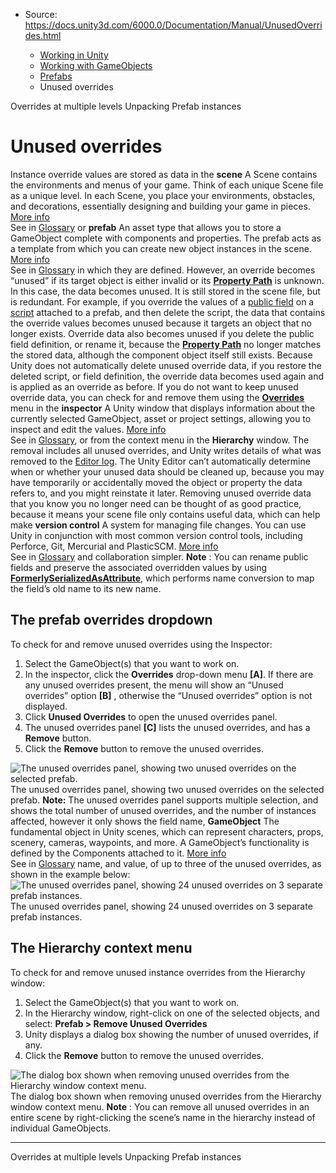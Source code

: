 * Source: https://docs.unity3d.com/6000.0/Documentation/Manual/UnusedOverrides.html

  * [Working in Unity](https://docs.unity3d.com/6000.0/Documentation/Manual/working-in-unity.html)
  * [Working with GameObjects](https://docs.unity3d.com/6000.0/Documentation/Manual/working-with-gameobjects.html)
  * [Prefabs](https://docs.unity3d.com/6000.0/Documentation/Manual/Prefabs.html)
  * Unused overrides


[](https://docs.unity3d.com/6000.0/Documentation/Manual/PrefabOverridesMultiLevel.html)
Overrides at multiple levels
[](https://docs.unity3d.com/6000.0/Documentation/Manual/UnpackingPrefabInstances.html)
Unpacking Prefab instances
# Unused overrides
Instance override values are stored as data in the **scene** A Scene contains the environments and menus of your game. Think of each unique Scene file as a unique level. In each Scene, you place your environments, obstacles, and decorations, essentially designing and building your game in pieces. [More info](https://docs.unity3d.com/6000.0/Documentation/Manual/CreatingScenes.html)  
See in [Glossary](https://docs.unity3d.com/6000.0/Documentation/Manual/Glossary.html#Scene) or **prefab** An asset type that allows you to store a GameObject complete with components and properties. The prefab acts as a template from which you can create new object instances in the scene. [More info](https://docs.unity3d.com/6000.0/Documentation/Manual/Prefabs.html)  
See in [Glossary](https://docs.unity3d.com/6000.0/Documentation/Manual/Glossary.html#Prefab) in which they are defined. However, an override becomes “unused” if its target object is either invalid or its [**Property Path**](https://docs.unity3d.com/6000.0/Documentation/ScriptReference/PropertyModification-propertyPath.html) is unknown. In this case, the data becomes unused. It is still stored in the scene file, but is redundant.
For example, if you override the values of a [public field](https://docs.unity3d.com/6000.0/Documentation/Manual/inspecting-scripts.html) on a [script](https://docs.unity3d.com/6000.0/Documentation/Manual/creating-scripts.html) attached to a prefab, and then delete the script, the data that contains the override values becomes unused because it targets an object that no longer exists.
Override data also becomes unused if you delete the public field definition, or rename it, because the [**Property Path**](https://docs.unity3d.com/ScriptReference/PropertyModification-propertyPath.html) no longer matches the stored data, although the component object itself still exists.
Because Unity does not automatically delete unused override data, if you restore the deleted script, or field definition, the override data becomes used again and is applied as an override as before.
If you do not want to keep unused override data, you can check for and remove them using the [**Overrides**](https://docs.unity3d.com/6000.0/Documentation/Manual/PrefabInstanceOverrides.html) menu in the **inspector** A Unity window that displays information about the currently selected GameObject, asset or project settings, allowing you to inspect and edit the values. [More info](https://docs.unity3d.com/6000.0/Documentation/Manual/UsingTheInspector.html)  
See in [Glossary](https://docs.unity3d.com/6000.0/Documentation/Manual/Glossary.html#Inspector), or from the context menu in the **Hierarchy** window. The removal includes all unused overrides, and Unity writes details of what was removed to the [Editor log](https://docs.unity3d.com/Manual/log-files.html).
The Unity Editor can’t automatically determine when or whether your unused data should be cleaned up, because you may have temporarily or accidentally moved the object or property the data refers to, and you might reinstate it later. Removing unused override data that you know you no longer need can be thought of as good practice, because it means your scene file only contains useful data, which can help make **version control** A system for managing file changes. You can use Unity in conjunction with most common version control tools, including Perforce, Git, Mercurial and PlasticSCM. [More info](https://docs.unity3d.com/6000.0/Documentation/Manual/VersionControl.html)  
See in [Glossary](https://docs.unity3d.com/6000.0/Documentation/Manual/Glossary.html#VersionControl) and collaboration simpler.
**Note** : You can rename public fields and preserve the associated overridden values by using [**FormerlySerializedAsAttribute**](https://docs.unity3d.com/6000.0/Documentation/ScriptReference/Serialization.FormerlySerializedAsAttribute.html), which performs name conversion to map the field’s old name to its new name.
## The prefab overrides dropdown
To check for and remove unused overrides using the Inspector:
  1. Select the GameObject(s) that you want to work on.
  2. In the inspector, click the **Overrides** drop-down menu **[A]**. If there are any unused overrides present, the menu will show an “Unused overrides” option **[B]** , otherwise the “Unused overrides” option is not displayed.
  3. Click **Unused Overrides** to open the unused overrides panel.
  4. The unused overrides panel **[C]** lists the unused overrides, and has a **Remove** button.
  5. Click the **Remove** button to remove the unused overrides.

![The unused overrides panel, showing two unused overrides on the selected prefab.](https://docs.unity3d.com/6000.0/Documentation/uploads/Main/UnusedOverridesInspector.png) The unused overrides panel, showing two unused overrides on the selected prefab.
**Note:** The unused overrides panel supports multiple selection, and shows the total number of unused overrides, and the number of instances affected, however it only shows the field name, **GameObject** The fundamental object in Unity scenes, which can represent characters, props, scenery, cameras, waypoints, and more. A GameObject’s functionality is defined by the Components attached to it. [More info](https://docs.unity3d.com/6000.0/Documentation/Manual/class-GameObject.html)  
See in [Glossary](https://docs.unity3d.com/6000.0/Documentation/Manual/Glossary.html#GameObject) name, and value, of up to three of the unused overrides, as shown in the example below:
![The unused overrides panel, showing 24 unused overrides on 3 separate prefab instances.](https://docs.unity3d.com/6000.0/Documentation/uploads/Main/UnusedOverridesPanelMultiSelect.png) The unused overrides panel, showing 24 unused overrides on 3 separate prefab instances.
## The Hierarchy context menu
To check for and remove unused instance overrides from the Hierarchy window:
  1. Select the GameObject(s) that you want to work on.
  2. In the Hierarchy window, right-click on one of the selected objects, and select: **Prefab > Remove Unused Overrides**
  3. Unity displays a dialog box showing the number of unused overrides, if any.
  4. Click the **Remove** button to remove the unused overrides.

![The dialog box shown when removing unused overrides from the Hierarchy window context menu.](https://docs.unity3d.com/6000.0/Documentation/uploads/Main/UnusedOverridesDialogBox.png) The dialog box shown when removing unused overrides from the Hierarchy window context menu.
**Note** : You can remove all unused overrides in an entire scene by right-clicking the scene’s name in the hierarchy instead of individual GameObjects.
* * *
[](https://docs.unity3d.com/6000.0/Documentation/Manual/PrefabOverridesMultiLevel.html)
Overrides at multiple levels
[](https://docs.unity3d.com/6000.0/Documentation/Manual/UnpackingPrefabInstances.html)
Unpacking Prefab instances
